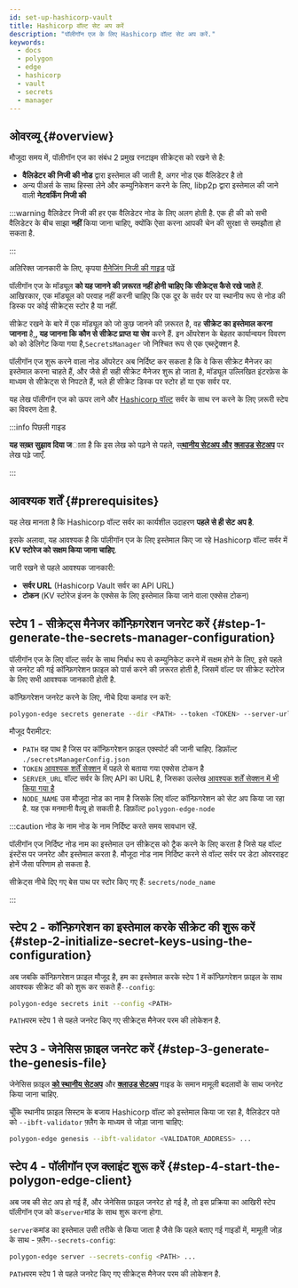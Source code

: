 ```yaml
---
id: set-up-hashicorp-vault
title: Hashicorp वॉल्ट सेट अप करें
description: "पॉलीगॉन एज के लिए Hashicorp वॉल्ट सेट अप करें."
keywords:
  - docs
  - polygon
  - edge
  - hashicorp
  - vault
  - secrets
  - manager
---
```


## ओवरव्यू {#overview}

मौजूदा समय में, पॉलीगॉन एज का संबंध 2 प्रमुख रनटाइम सीक्रेट्स को रखने से है:
* **वैलिडेटर की निजी की नोड** द्वारा इस्तेमाल की जाती है, अगर नोड एक वैलिडेटर है तो
* अन्य पीअर्स के साथ हिस्सा लेने और कम्युनिकेशन करने के लिए, libp2p द्वारा इस्तेमाल की जाने वाली **नेटवर्किंग निजी की**

:::warning
वैलिडेटर निजी की हर एक वैलिडेटर नोड के लिए अलग होती है. एक ही की को सभी वैलिडेटर के बीच साझा <b>नहीं</b> किया जाना चाहिए, क्योंकि ऐसा करना आपकी चेन की सुरक्षा से समझौता हो सकता है.

:::

अतिरिक्त जानकारी के लिए, कृपया [मैनेजिंग निजी की गाइड](/docs/edge/configuration/manage-private-keys) पढ़ें

पॉलीगॉन एज के मॉड्यूल **को यह जानने की ज़रूरत नहीं होनी चाहिए कि सीक्रेट्स कैसे रखे जाते** हैं. आखिरकार, एक मॉड्यूल को परवाह नहीं करनी चाहिए कि एक दूर के सर्वर पर या स्थानीय रूप से नोड की डिस्क पर कोई सीक्रेट्स स्टोर है या नहीं.

सीक्रेट रखने के बारे में एक मॉड्यूल को जो कुछ जानने की ज़रूरत है, वह **सीक्रेट का इस्तेमाल करना जानना** है,**, यह जानना कि कौन से सीक्रेट
प्राप्त या सेव** करने हैं. इन ऑपरेशन के बेहतर कार्यान्वयन विवरण को को डेलिगेट किया गया है,`SecretsManager` जो निश्चित रूप से एक एब्स्ट्रेक्शन है.

पॉलीगॉन एज शुरू करने वाला नोड ऑपरेटर अब निर्दिष्ट कर सकता है कि वे किस सीक्रेट मैनेजर का इस्तेमाल करना चाहते हैं, और जैसे ही सही सीक्रेट मैनेजर शुरू हो जाता है, मॉड्यूल उल्लिखित इंटरफ़ेस के माध्यम से सीक्रेट्स से निपटते हैं, भले ही सीक्रेट डिस्क पर स्टोर हों या एक सर्वर पर.

यह लेख पॉलीगॉन एज को ऊपर लाने और [Hashicorp वॉल्ट](https://www.vaultproject.io/) सर्वर के साथ रन करने के लिए ज़रूरी स्टेप का विवरण देता है.

:::info पिछली गाइड

**यह सख़्त सुझाव दिया ज**ाता है कि इस लेख को पढ़ने से पहले, स्[**थानीय सेटअप और**](/docs/edge/get-started/set-up-ibft-locally) [**क्लाउड सेटअप**](/docs/edge/get-started/set-up-ibft-on-the-cloud) पर लेख पढ़े जाएँ.

:::


## आवश्यक शर्तें {#prerequisites}

यह लेख मानता है कि Hashicorp वॉल्ट सर्वर का कार्यशील उदाहरण **पहले से ही सेट अप है**.

इसके अलावा, यह आवश्यक है कि पॉलीगॉन एज के लिए इस्तेमाल किए जा रहे Hashicorp वॉल्ट सर्वर में **KV स्टोरेज को सक्षम किया जाना चाहिए**.

जारी रखने से पहले आवश्यक जानकारी:
* **सर्वर URL** (Hashicorp Vault सर्वर का API URL)
* **टोकन** (KV स्टोरेज इंजन के एक्सेस के लिए इस्तेमाल किया जाने वाला एक्सेस टोकन)

## स्टेप 1 - सीक्रेट्स मैनेजर कॉन्फ़िगरेशन जनरेट करें {#step-1-generate-the-secrets-manager-configuration}

पॉलीगॉन एज के लिए वॉल्ट सर्वर के साथ निर्बाध रूप से कम्युनिकेट करने में सक्षम होने के लिए, इसे पहले से जनरेट की गई कॉन्फ़िगरेशन फ़ाइल को पार्स करने की ज़रूरत होती है, जिसमें वॉल्ट पर सीक्रेट स्टोरेज के लिए सभी आवश्यक जानकारी होती है.

कॉन्फ़िगरेशन जनरेट करने के लिए, नीचे दिया कमांड रन करें:

```bash
polygon-edge secrets generate --dir <PATH> --token <TOKEN> --server-url <SERVER_URL> --name <NODE_NAME>
```

मौजूद पैरामीटर:
* `PATH` वह पाथ है जिस पर कॉन्फ़िगरेशन फ़ाइल एक्स्पोर्ट की जानी चाहिए. डिफ़ॉल्ट `./secretsManagerConfig.json`
* `TOKEN` [आवश्यक शर्तें सेक्शन](/docs/edge/configuration/secret-managers/set-up-hashicorp-vault#prerequisites) में पहले से बताया गया एक्सेस टोकन है
* `SERVER_URL` वॉल्ट सर्वर के लिए API का URL है, जिसका उल्लेख [आवश्यक शर्तें सेक्शन में भी किया गया है](/docs/edge/configuration/secret-managers/set-up-hashicorp-vault#prerequisites)
* `NODE_NAME` उस मौजूदा नोड का नाम है जिसके लिए वॉल्ट कॉन्फ़िगरेशन को सेट अप किया जा रहा है. यह एक मनमानी वैल्यू हो सकती है. डिफ़ॉल्ट `polygon-edge-node`

:::caution नोड के नाम
नोड के नाम निर्दिष्ट करते समय सावधान रहें.

पॉलीगॉन एज निर्दिष्ट नोड नाम का इस्तेमाल उन सीक्रेट्स को ट्रैक करने के लिए करता है जिसे यह वॉल्ट इंस्टेंस पर जनरेट और इस्तेमाल करता है. मौजूदा नोड नाम निर्दिष्ट करने से वॉल्ट सर्वर पर डेटा ओवरराइट होनें जैसा परिणाम हो सकता है.

सीक्रेट्स नीचे दिए गए बेस पाथ पर स्टोर किए गए हैं: `secrets/node_name`

:::

## स्टेप 2 - कॉन्फ़िगरेशन का इस्तेमाल करके सीक्रेट की शुरू करें {#step-2-initialize-secret-keys-using-the-configuration}

अब जबकि कॉन्फ़िगरेशन फ़ाइल मौजूद है, हम  का इस्तेमाल करके स्टेप 1 में कॉन्फ़िगरेशन फ़ाइल के साथ आवश्यक सीक्रेट की को शुरू कर सकते हैं`--config`:

```bash
polygon-edge secrets init --config <PATH>
```

`PATH`परम स्टेप 1 से पहले जनरेट किए गए सीक्रेट्स मैनेजर परम की लोकेशन है.

## स्टेप 3 - जेनेसिस फ़ाइल जनरेट करें {#step-3-generate-the-genesis-file}

जेनेसिस फ़ाइल [**को स्थानीय सेटअप**](/docs/edge/get-started/set-up-ibft-locally)
और [**क्लाउड सेटअप**](/docs/edge/get-started/set-up-ibft-on-the-cloud) गाइड के समान मामूली बदलावों के साथ जनरेट किया जाना चाहिए.

चूँकि स्थानीय फ़ाइल सिस्टम के बजाय Hashicorp वॉल्ट को इस्तेमाल किया जा रहा है, वैलिडेटर पते को `--ibft-validator` फ़्लैग के माध्यम से जोड़ा जाना चाहिए:
```bash
polygon-edge genesis --ibft-validator <VALIDATOR_ADDRESS> ...
```

## स्टेप 4 - पॉलीगॉन एज क्लाइंट शुरू करें {#step-4-start-the-polygon-edge-client}

अब जब की सेट अप हो गई हैं, और जेनेसिस फ़ाइल जनरेट हो गई है, तो इस प्रक्रिया का आखिरी स्टेप पॉलीगॉन एज को क`server`मांड के साथ शुरू करना होगा.

 `server`कमांड का इस्तेमाल उसी तरीके से किया जाता है जैसे कि पहले बताए गई गाइडों में, मामूली जोड़ के साथ - फ़्लैग`--secrets-config`:
```bash
polygon-edge server --secrets-config <PATH> ...
```

 `PATH`परम स्टेप 1 से पहले जनरेट किए गए सीक्रेट्स मैनेजर परम की लोकेशन है.